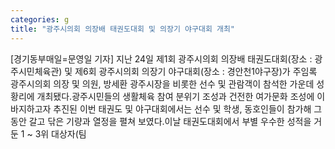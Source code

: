 ```yaml
---
categories: g
title: "광주시의회 의장배 태권도대회 및 의장기 야구대회 개최"
---
```

[경기동부매일=문영일 기자] 지난 24일 제1회 광주시의회 의장배 태권도대회(장소 : 광주시민체육관) 및 제6회 광주시의회 의장기 야구대회(장소 : 경안천1야구장)가 주임록 광주시의회 의장 및 의원, 방세환 광주시장을 비롯한 선수 및 관람객이 참석한 가운데 성황리에 개최됐다.광주시민들의 생활체육 참여 분위기 조성과 건전한 여가문화 조성에 이바지하고자 추진된 이번 태권도 및 야구대회에서는 선수 및 학생, 동호인들이 참가해 그 동안 갈고 닦은 기량과 열정을 펼쳐 보였다.이날 태권도대회에서 부별 우수한 성적을 거둔 1 ~ 3위 대상자(팀